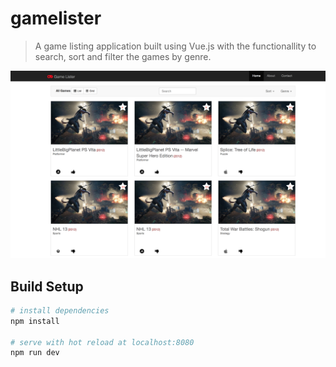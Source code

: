 # gamelister

> A game listing application built using Vue.js with the functionallity to search, sort and filter the games by genre.

![alt text](https://github.com/spratap124/Gamelister/blob/master/src/assets/images/homescreen.png)

## Build Setup

``` bash
# install dependencies
npm install

# serve with hot reload at localhost:8080
npm run dev


